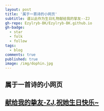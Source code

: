 ```yaml
---
layout: post
title: '属于一首诗的小网页'
subtitle: 谨以此作为生日礼物献给我的挚友--ZJ
gh-repo: Ezylryb-BK/Ezylryb-BK.github.io
gh-badge:
  - star
  - folk
  - follow
tags:
  - blog
comments: true
published: true
image: /img/dophin.jpg
---
```

## 属于一首诗的小网页

## [献给我的挚友-ZJ,祝她生日快乐~](https://ezylryb-bk.github.io/Gift/)
